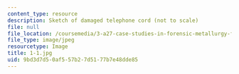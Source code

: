 ```yaml
---
content_type: resource
description: Sketch of damaged telephone cord (not to scale)
file: null
file_location: /coursemedia/3-a27-case-studies-in-forensic-metallurgy-fall-2007/9bd3d7d50af557b27d5177b7e48dde85_1-1.jpg
file_type: image/jpeg
resourcetype: Image
title: 1-1.jpg
uid: 9bd3d7d5-0af5-57b2-7d51-77b7e48dde85
---
```


